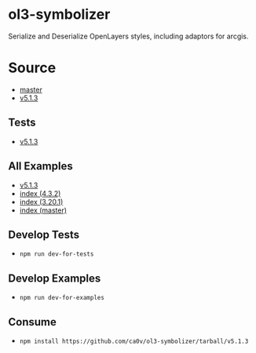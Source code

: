 # ol3-symbolizer

Serialize and Deserialize OpenLayers styles, including adaptors for arcgis.

# Source

-   [master](https://github.com/ca0v/ol3-symbolizer/tree/v5.1.3)
-   [v5.1.3](https://github.com/ca0v/ol3-symbolizer)

## Tests

-   [v5.1.3](https://rawgit.com/ca0v/ol3-symbolizer/v5.1.3/loaders/tests.html)

## All Examples

-   [v5.1.3](https://rawgit.com/ca0v/ol3-symbolizer/v5.1.3/loaders/examples.html)
-   [index (4.3.2)](https://rawgit.com/ca0v/ol3-symbolizer/v4.3.2/rawgit.html)
-   [index (3.20.1)](https://rawgit.com/ca0v/ol3-symbolizer/v3.20.1/rawgit.html)
-   [index (master)](https://rawgit.com/ca0v/ol3-symbolizer/master/rawgit.html)

## Develop Tests

-   `npm run dev-for-tests`

## Develop Examples

-   `npm run dev-for-examples`

## Consume

-   `npm install https://github.com/ca0v/ol3-symbolizer/tarball/v5.1.3`
